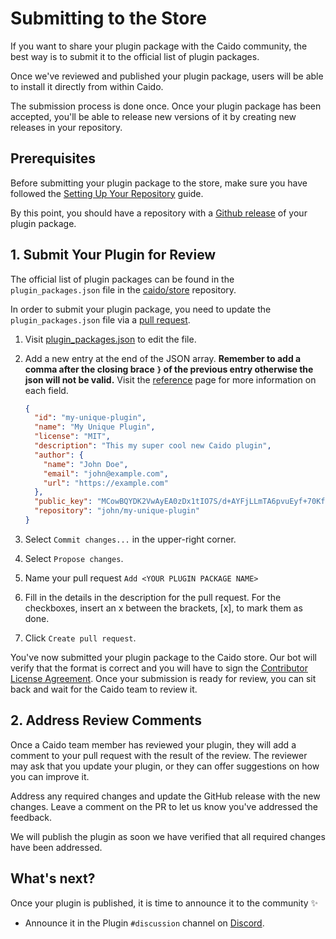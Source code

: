 # Submitting to the Store

If you want to share your plugin package with the Caido community, the best way is to submit it to the official list of plugin packages.

Once we've reviewed and published your plugin package, users will be able to install it directly from within Caido.

The submission process is done once. Once your plugin package has been accepted, you'll be able to release new versions of it by creating new releases in your repository.

## Prerequisites

Before submitting your plugin package to the store, make sure you have followed the [Setting Up Your Repository](/guides/distribution/repository) guide.

By this point, you should have a repository with a [Github release](https://docs.github.com/en/repositories/releasing-projects-on-github/about-releases) of your plugin package.

## 1. Submit Your Plugin for Review

The official list of plugin packages can be found in the `plugin_packages.json` file in the [caido/store](https://github.com/caido/store) repository.

In order to submit your plugin package, you need to update the `plugin_packages.json` file via a [pull request](https://docs.github.com/en/pull-requests/collaborating-with-pull-requests/proposing-changes-to-your-work-with-pull-requests/about-pull-requests).

1. Visit [plugin_packages.json](https://github.com/caido/store/edit/main/plugin_packages.json) to edit the file.

1. Add a new entry at the end of the JSON array. **Remember to add a comma after the closing brace `}` of the previous entry otherwise the json will not be valid.** Visit the [reference](/reference/plugin_packages) page for more information on each field.

    ```json
    {
      "id": "my-unique-plugin",
      "name": "My Unique Plugin",
      "license": "MIT",
      "description": "This my super cool new Caido plugin",
      "author": {
        "name": "John Doe",
        "email": "john@example.com",
        "url": "https://example.com"
      },
      "public_key": "MCowBQYDK2VwAyEA0zDx1tIO7S/d+AYFjLLmTA6pvuEyf+70KfcgVi1DNhc=",
      "repository": "john/my-unique-plugin"
    }
    ```

1. Select `Commit changes...` in the upper-right corner.
1. Select `Propose changes`.
1. Name your pull request `Add <YOUR PLUGIN PACKAGE NAME>`
1. Fill in the details in the description for the pull request. For the checkboxes, insert an x between the brackets, [x], to mark them as done.
1. Click `Create pull request`.

You've now submitted your plugin package to the Caido store. Our bot will verify that the format is correct and you will have to sign the [Contributor License Agreement](https://cla-assistant.io/caido/store).
Once your submission is ready for review, you can sit back and wait for the Caido team to review it.

## 2. Address Review Comments

Once a Caido team member has reviewed your plugin, they will add a comment to your pull request with the result of the review. The reviewer may ask that you update your plugin, or they can offer suggestions on how you can improve it.

Address any required changes and update the GitHub release with the new changes. Leave a comment on the PR to let us know you've addressed the feedback.

We will publish the plugin as soon we have verified that all required changes have been addressed.

## What's next?

Once your plugin is published, it is time to announce it to the community ✨

- Announce it in the Plugin `#discussion` channel on [Discord](https://links.caido.io/www-discord).

